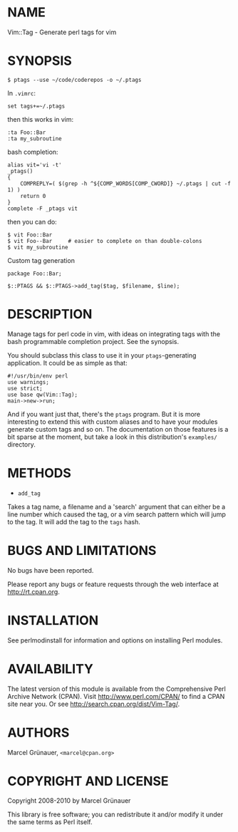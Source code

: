 # NAME

Vim::Tag - Generate perl tags for vim

# SYNOPSIS

    $ ptags --use ~/code/coderepos -o ~/.ptags

In `.vimrc`:

    set tags+=~/.ptags

then this works in vim:

    :ta Foo::Bar
    :ta my_subroutine

bash completion:

    alias vit='vi -t'
    _ptags()
    {
        COMPREPLY=( $(grep -h ^${COMP_WORDS[COMP_CWORD]} ~/.ptags | cut -f 1) )
        return 0
    }
    complete -F _ptags vit

then you can do:

    $ vit Foo::Bar
    $ vit Foo--Bar     # easier to complete on than double-colons
    $ vit my_subroutine

Custom tag generation

    package Foo::Bar;

    $::PTAGS && $::PTAGS->add_tag($tag, $filename, $line);

# DESCRIPTION

Manage tags for perl code in vim, with ideas on integrating tags with the bash
programmable completion project. See the synopsis.

You should subclass this class to use it in your `ptags`-generating
application. It could be as simple as that:

    #!/usr/bin/env perl
    use warnings;
    use strict;
    use base qw(Vim::Tag);
    main->new->run;

And if you want just that, there's the `ptags` program. But it is more
interesting to extend this with custom aliases and to have your modules
generate custom tags and so on. The documentation on those features is a bit
sparse at the moment, but take a look in this distribution's `examples/`
directory.

# METHODS

- `add_tag`

Takes a tag name, a filename and a 'search' argument that can either be a line
number which caused the tag, or a vim search pattern which will jump to the
tag. It will add the tag to the `tags` hash.

# BUGS AND LIMITATIONS

No bugs have been reported.

Please report any bugs or feature requests through the web interface at
<http://rt.cpan.org>.

# INSTALLATION

See perlmodinstall for information and options on installing Perl modules.

# AVAILABILITY

The latest version of this module is available from the Comprehensive Perl
Archive Network (CPAN). Visit <http://www.perl.com/CPAN/> to find a CPAN
site near you. Or see <http://search.cpan.org/dist/Vim-Tag/>.

# AUTHORS

Marcel Gr&uuml;nauer, `<marcel@cpan.org>`

# COPYRIGHT AND LICENSE

Copyright 2008-2010 by Marcel Gr&uuml;nauer

This library is free software; you can redistribute it and/or modify
it under the same terms as Perl itself.